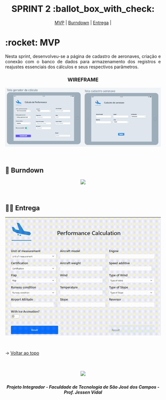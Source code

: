 
<br id="topo">
 
<h1 align="center"> SPRINT 2 :ballot_box_with_check: </h1>

<p align="center">
    <a href="#mvp">MVP</a> | 
    <a href="#burndown">Burndown</a> | 
    <a href="#entrega">Entrega</a> | 
</p>
<span id="mvp">
 
<h1> :rocket: MVP </h1>
<p align="justify">Nesta sprint, desenvolveu-se a página de cadastro de aeronaves, criação e conexão com o banco de dados para armazenamento dos registros e reajustes essenciais dos cálculos e seus respectivos parâmetros.</p>
  
  
 <h3 align="center"> WIREFRAME </h3>
<p align="center"> <img src = "../imagens/Wireframe - Sprint 2"></p>
<br>
  
<span id="burndown">
 
## :pushpin: Burndown
<p align="center"> <img src = "../imagens/burndown  Sprint 2.JPG"></p>
<br>

  
 <span id="entrega">
 
## 👩‍💻 Entrega
<p align="center"> <img src = "../imagens/video-primeiraentrega.gif"></p>
<br>
   
  → [Voltar ao topo](#topo)
<h1 align="center"> <img src = "https://fatecsjc-prd.azurewebsites.net/images/logo/fatecsjc_400x192.png" height="70"  align="auto">
<h5 align="center"> Projeto Integrador - Faculdade de Tecnologia de São José dos Campos - Prof. Jessen Vidal </h5>
